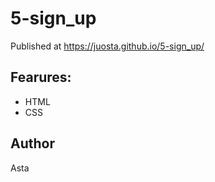 # 5-sign_up

Published at https://juosta.github.io/5-sign_up/

## Fearures: 
- HTML
- CSS

## Author
Asta
